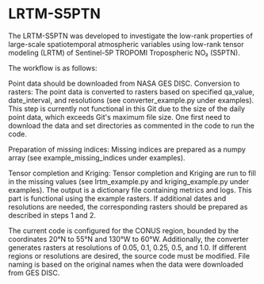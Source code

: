 # LRTM-S5PTN

The LRTM-S5PTN was developed to investigate the low-rank properties of large-scale spatiotemporal atmospheric variables using low-rank tensor modeling (LRTM) of Sentinel-5P TROPOMI Tropospheric NO₂ (S5PTN).

The workflow is as follows:

Point data should be downloaded from NASA GES DISC.
Conversion to rasters: The point data is converted to rasters based on specified qa_value, date_interval, and resolutions (see converter_example.py under examples). This step is currently not functional in this Git due to the size of the daily point data, which exceeds Git's maximum file size. One first need to download the data and set directories as commented in the code to run the code. 


Preparation of missing indices: Missing indices are prepared as a numpy array (see example_missing_indices under examples).


Tensor completion and Kriging: Tensor completion and Kriging are run to fill in the missing values (see lrtm_example.py and kriging_example.py under examples). The output is a dictionary file containing metrics and logs. This part is functional using the example rasters. If additional dates and resolutions are needed, the corresponding rasters should be prepared as described in steps 1 and 2.


The current code is configured for the CONUS region, bounded by the coordinates 20°N to 55°N and 130°W to 60°W. Additionally, the converter generates rasters at resolutions of 0.05, 0.1, 0.25, 0.5, and 1.0. If different regions or resolutions are desired, the source code must be modified. File naming is based on the original names when the data were downloaded from GES DISC.




